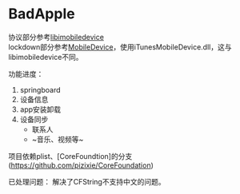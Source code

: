 # BadApple

协议部分参考[libimobiledevice](https://github.com/libimobiledevice/libimobiledevice)<br>
lockdown部分参考[MobileDevice](https://github.com/nivalxer/MobileDevice)，使用iTunesMobileDevice.dll，这与libimobiledevice不同。

功能进度：
1. springboard
2. 设备信息
3. app安装卸载
4. 设备同步
    * 联系人
    * ~音乐、视频等~

项目依赖plist、[CoreFoundtion]的分支(https://github.com/pizixie/CoreFoundation)

已处理问题：
解决了CFString不支持中文的问题。
